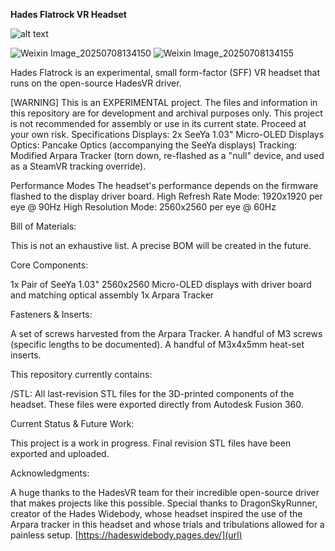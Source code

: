 **Hades Flatrock VR Headset**

![alt text](https://img.shields.io/badge/Status-Experimental-red.svg)

![Weixin Image_20250708134150](https://github.com/user-attachments/assets/7ca0bdb0-167a-41a9-b19b-b0c957666b42)
![Weixin Image_20250708134155](https://github.com/user-attachments/assets/df767eb2-cc89-47c3-9735-044e2edbed0b)

Hades Flatrock is an experimental, small form-factor (SFF) VR headset that runs on the open-source HadesVR driver.

[WARNING]
This is an EXPERIMENTAL project.
The files and information in this repository are for development and archival purposes only. This project is not recommended for assembly or use in its current state. Proceed at your own risk.
Specifications
Displays: 2x SeeYa 1.03" Micro-OLED Displays
Optics: Pancake Optics (accompanying the SeeYa displays)
Tracking: Modified Arpara Tracker (torn down, re-flashed as a "null" device, and used as a SteamVR tracking override).

Performance Modes
The headset's performance depends on the firmware flashed to the display driver board.
High Refresh Rate Mode: 1920x1920 per eye @ 90Hz
High Resolution Mode: 2560x2560 per eye @ 60Hz

Bill of Materials:

This is not an exhaustive list. A precise BOM will be created in the future.

Core Components:

1x Pair of SeeYa 1.03" 2560x2560 Micro-OLED displays with driver board and matching optical assembly
1x Arpara Tracker

Fasteners & Inserts:

A set of screws harvested from the Arpara Tracker.
A handful of M3 screws (specific lengths to be documented).
A handful of M3x4x5mm heat-set inserts.

This repository currently contains:

/STL: All last-revision STL files for the 3D-printed components of the headset. These files were exported directly from Autodesk Fusion 360.

Current Status & Future Work:

This project is a work in progress.
Final revision STL files have been exported and uploaded.

Acknowledgments:

A huge thanks to the HadesVR team for their incredible open-source driver that makes projects like this possible.
Special thanks to DragonSkyRunner, creator of the Hades Widebody, whose headset inspired the use of the Arpara tracker in this headset and whose trials and tribulations allowed for a painless setup.
[https://hadeswidebody.pages.dev/](url)
